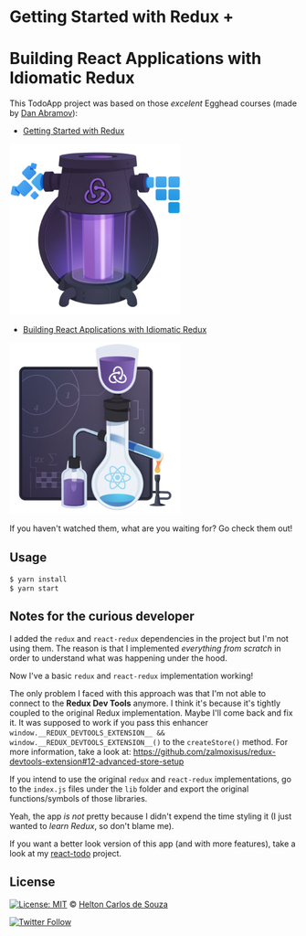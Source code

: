 # Getting Started with Redux +
# Building React Applications with Idiomatic Redux

This TodoApp project was based on those *excelent* Egghead courses (made by [Dan Abramov](https://github.com/gaearon)):

- [Getting Started with Redux](https://egghead.io/courses/getting-started-with-redux)
<img src="getting-started-with-redux-logo.png" width="300"/>

- [Building React Applications with Idiomatic Redux](https://egghead.io/courses/building-react-applications-with-idiomatic-redux)
<img src="building-react-applications-with-idiomatic-redux-logo.png" width="300"/>

If you haven't watched them, what are you waiting for? Go check them out!


## Usage

```
$ yarn install
$ yarn start
```

## Notes for the curious developer

I added the `redux` and `react-redux` dependencies in the project but I'm not using them. The reason is that I implemented *everything from scratch* in order to understand what was happening under the hood.

Now I've a basic `redux` and `react-redux` implementation working!

The only problem I faced with this approach was that I'm not able to connect to the **Redux Dev Tools** anymore. I think it's because it's tightly coupled to the original Redux implementation. Maybe I'll come back and fix it.
It was supposed to work if you pass this enhancer `window.__REDUX_DEVTOOLS_EXTENSION__ && window.__REDUX_DEVTOOLS_EXTENSION__()` to the `createStore()` method.
For more information, take a look at: https://github.com/zalmoxisus/redux-devtools-extension#12-advanced-store-setup

If you intend to use the original `redux` and `react-redux` implementations, go to the `index.js` files under the `lib` folder and export the original functions/symbols of those libraries.

Yeah, the app *is not* pretty because I didn't expend the time styling it (I just wanted to *learn Redux*, so don't blame me).

If you want a better look version of this app (and with more features), take a look at my [react-todo](https://github.com/helton/react-todo) project.

## License

[![License: MIT](https://img.shields.io/badge/License-MIT-yellow.svg)](https://opensource.org/licenses/MIT) © [Helton Carlos de Souza](http://helton.me)

[![Twitter Follow](https://img.shields.io/twitter/follow/h3170n.svg?style=social)](https://twitter.com/h3170n)